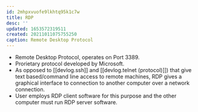 ```yaml
---
id: 2mhpxvuofe9lkhtq95k1c7w
title: RDP
desc: ''
updated: 1653572319511
created: 20211011075755250
caption: Remote Desktop Protocol
---
```


- Remote Desktop Protocol, operates on Port 3389.
- Prorietary protocol developed by Microsoft.
- As opposed to [[devlog.ssh]] and [[devlog.telnet (protocol)]]) that give text based/command line access to remote machines, RDP gives a graphical interface to connection to another computer over a network connection.
- User employs RDP client software for this purpose and the other computer must run RDP server software.

